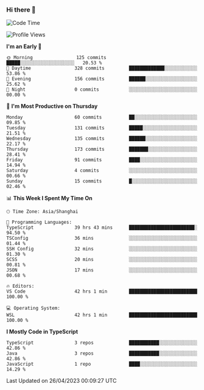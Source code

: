### Hi there 👋

<!--
**waynelwz/waynelwz** is a ✨ _special_ ✨ repository because its `README.md` (this file) appears on your GitHub profile.

Here are some ideas to get you started:

- 🔭 I’m currently working on ...
- 🌱 I’m currently learning ...
- 👯 I’m looking to collaborate on ...
- 🤔 I’m looking for help with ...
- 💬 Ask me about ...
- 📫 How to reach me: ...
- 😄 Pronouns: ...
- ⚡ Fun fact: ...
-->

<!--START_SECTION:waka-->
![Code Time](http://img.shields.io/badge/Code%20Time-1%2C330%20hrs%2012%20mins-blue)

![Profile Views](http://img.shields.io/badge/Profile%20Views-0-blue)

**I'm an Early 🐤** 

```text
🌞 Morning                125 commits         █████░░░░░░░░░░░░░░░░░░░░   20.53 % 
🌆 Daytime                328 commits         █████████████░░░░░░░░░░░░   53.86 % 
🌃 Evening                156 commits         ██████░░░░░░░░░░░░░░░░░░░   25.62 % 
🌙 Night                  0 commits           ░░░░░░░░░░░░░░░░░░░░░░░░░   00.00 % 
```
📅 **I'm Most Productive on Thursday** 

```text
Monday                   60 commits          ██░░░░░░░░░░░░░░░░░░░░░░░   09.85 % 
Tuesday                  131 commits         █████░░░░░░░░░░░░░░░░░░░░   21.51 % 
Wednesday                135 commits         ██████░░░░░░░░░░░░░░░░░░░   22.17 % 
Thursday                 173 commits         ███████░░░░░░░░░░░░░░░░░░   28.41 % 
Friday                   91 commits          ████░░░░░░░░░░░░░░░░░░░░░   14.94 % 
Saturday                 4 commits           ░░░░░░░░░░░░░░░░░░░░░░░░░   00.66 % 
Sunday                   15 commits          █░░░░░░░░░░░░░░░░░░░░░░░░   02.46 % 
```


📊 **This Week I Spent My Time On** 

```text
🕑︎ Time Zone: Asia/Shanghai

💬 Programming Languages: 
TypeScript               39 hrs 43 mins      ████████████████████████░   94.50 % 
TSConfig                 36 mins             ░░░░░░░░░░░░░░░░░░░░░░░░░   01.44 % 
SSH Config               32 mins             ░░░░░░░░░░░░░░░░░░░░░░░░░   01.30 % 
SCSS                     20 mins             ░░░░░░░░░░░░░░░░░░░░░░░░░   00.81 % 
JSON                     17 mins             ░░░░░░░░░░░░░░░░░░░░░░░░░   00.68 % 

🔥 Editors: 
VS Code                  42 hrs 1 min        █████████████████████████   100.00 % 

💻 Operating System: 
WSL                      42 hrs 1 min        █████████████████████████   100.00 % 
```

**I Mostly Code in TypeScript** 

```text
TypeScript               3 repos             ███████████░░░░░░░░░░░░░░   42.86 % 
Java                     3 repos             ███████████░░░░░░░░░░░░░░   42.86 % 
JavaScript               1 repo              ████░░░░░░░░░░░░░░░░░░░░░   14.29 % 
```




 Last Updated on 26/04/2023 00:09:27 UTC
<!--END_SECTION:waka-->
